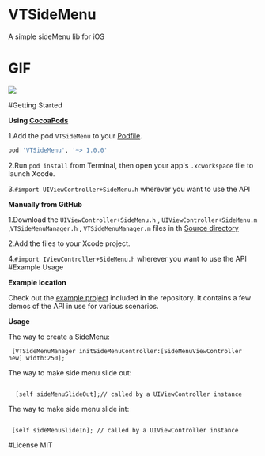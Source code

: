 # VTSideMenu
A simple sideMenu lib for iOS

# GIF
![](https://github.com/VincentDengSZ/VTSideMenu/raw/master/VTSideMenu.gif)

#Getting Started

**Using [CocoaPods](http://cocoapods.org)**

1.Add the pod `VTSideMenu` to your [Podfile](http://guides.cocoapods.org/using/the-podfile.html).
```ruby
pod 'VTSideMenu', '~> 1.0.0'
```
2.Run `pod install` from Terminal, then open your app's `.xcworkspace` file to launch Xcode.

3.`#import UIViewController+SideMenu.h` wherever you want to use the API 


**Manually from GitHub**

1.Download the `UIViewController+SideMenu.h` , `UIViewController+SideMenu.m` ,`VTSideMenuManager.h` , `VTSideMenuManager.m` files in th [Source directory](https://github.com/VincentDengSZ/VTSideMenu)  

2.Add the files to your Xcode project.

4.`#import IViewController+SideMenu.h` wherever you want to use the API
#Example Usage

**Example location**

Check out the [example project](https://github.com/VincentDengSZ/VTSideMenu/tree/master/SideMenuDemo) included in the repository. It contains a few demos of the API in use for various scenarios. 

**Usage**

The way to create a SideMenu:

```objc
 [VTSideMenuManager initSideMenuController:[SideMenuViewController new] width:250];
```


The way to make side menu slide out:


```objc

  [self sideMenuSlideOut];// called by a UIViewController instance 

```
The way to make side menu slide int:


```objc

 [self sideMenuSlideIn]; // called by a UIViewController instance 

```
#License
MIT


